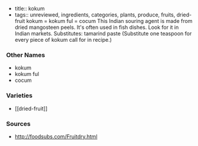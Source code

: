 - title:: kokum
- tags:: unreviewed, ingredients, categories, plants, produce, fruits, dried-fruit
kokum = kokum ful = cocum This Indian souring agent is made from dried mangosteen peels. It's often used in fish dishes. Look for it in Indian markets. Substitutes: tamarind paste (Substitute one teaspoon for every piece of kokum call for in recipe.)

### Other Names

* kokum
* kokum ful
* cocum

### Varieties

* [[dried-fruit]]

### Sources
* http://foodsubs.com/Fruitdry.html
